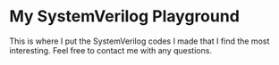 # My SystemVerilog Playground

This is where I put the SystemVerilog codes I made that I find the most interesting. Feel free to contact me with any questions.